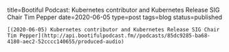 
title=Bootiful Podcast: Kubernetes contributor and Kubernetes Release SIG Chair Tim Pepper
date=2020-06-05
type=post
tags=blog
status=published
~~~~~~
[(2020-06-05) Kubernetes contributor and Kubernetes Release SIG Chair Tim Pepper](http://api.bootifulpodcast.fm//podcasts/85dc9285-ba68-4180-aec2-52cccc140655/produced-audio) 
            